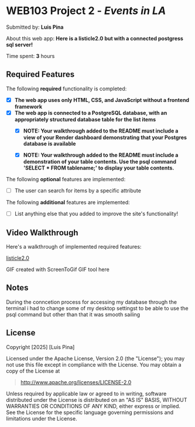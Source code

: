 # WEB103 Project 2 - *Events in LA*

Submitted by: **Luis Pina**

About this web app: **Here is a listicle2.0 but with a connected postgress sql server!**

Time spent: **3** hours

## Required Features

The following **required** functionality is completed:

<!-- Make sure to check off completed functionality below -->
- [x] **The web app uses only HTML, CSS, and JavaScript without a frontend framework**
- [x] **The web app is connected to a PostgreSQL database, with an appropriately structured database table for the list items**
  - [x] **NOTE: Your walkthrough added to the README must include a view of your Render dashboard demonstrating that your Postgres database is available**
  - [x]  **NOTE: Your walkthrough added to the README must include a demonstration of your table contents. Use the psql command 'SELECT * FROM tablename;' to display your table contents.**


The following **optional** features are implemented:

- [ ] The user can search for items by a specific attribute

The following **additional** features are implemented:

- [ ] List anything else that you added to improve the site's functionality!

## Video Walkthrough

Here's a walkthrough of implemented required features:

[listicle2.0]()

<!-- Replace this with whatever GIF tool you used! -->
GIF created with ScreenToGif  GIF tool here
<!-- Recommended tools:
[Kap](https://getkap.co/) for macOS
[ScreenToGif](https://www.screentogif.com/)
[peek](https://github.com/phw/peek) for Linux. -->

## Notes

During the conncetion process for accessing my database through the terminal i had to change some of my desktop settingst to be able to use the psql command but other than that it was smooth sailing

## License

Copyright [2025] [Luis Pina]

Licensed under the Apache License, Version 2.0 (the "License"); you may not use this file except in compliance with the License. You may obtain a copy of the License at

> http://www.apache.org/licenses/LICENSE-2.0

Unless required by applicable law or agreed to in writing, software distributed under the License is distributed on an "AS IS" BASIS, WITHOUT WARRANTIES OR CONDITIONS OF ANY KIND, either express or implied. See the License for the specific language governing permissions and limitations under the License.
